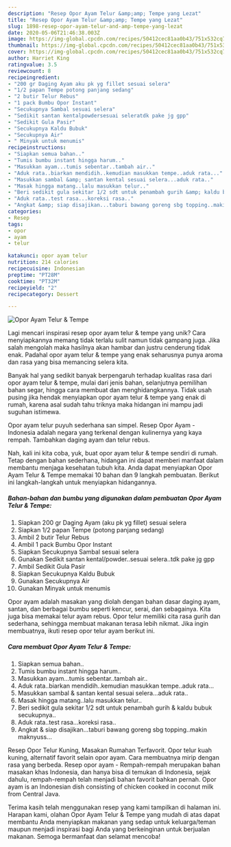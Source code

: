 ```yaml
---
description: "Resep Opor Ayam Telur &amp;amp; Tempe yang Lezat"
title: "Resep Opor Ayam Telur &amp;amp; Tempe yang Lezat"
slug: 1898-resep-opor-ayam-telur-and-amp-tempe-yang-lezat
date: 2020-05-06T21:46:38.003Z
image: https://img-global.cpcdn.com/recipes/50412cec81aa0b43/751x532cq70/opor-ayam-telur-tempe-foto-resep-utama.jpg
thumbnail: https://img-global.cpcdn.com/recipes/50412cec81aa0b43/751x532cq70/opor-ayam-telur-tempe-foto-resep-utama.jpg
cover: https://img-global.cpcdn.com/recipes/50412cec81aa0b43/751x532cq70/opor-ayam-telur-tempe-foto-resep-utama.jpg
author: Harriet King
ratingvalue: 3.5
reviewcount: 8
recipeingredient:
- "200 gr Daging Ayam aku pk yg fillet sesuai selera"
- "1/2 papan Tempe potong panjang sedang"
- "2 butir Telur Rebus"
- "1 pack Bumbu Opor Instant"
- "Secukupnya Sambal sesuai selera"
- "Sedikit santan kentalpowdersesuai seleratdk pake jg gpp"
- "Sedikit Gula Pasir"
- "Secukupnya Kaldu Bubuk"
- "Secukupnya Air"
- " Minyak untuk menumis"
recipeinstructions:
- "Siapkan semua bahan.."
- "Tumis bumbu instant hingga harum.."
- "Masukkan ayam...tumis sebentar..tambah air.."
- "Aduk rata..biarkan mendidih..kemudian masukkan tempe..aduk rata..."
- "Masukkan sambal &amp; santan kental sesuai selera...aduk rata.."
- "Masak hingga matang..lalu masukkan telur.."
- "Beri sedikit gula sekitar 1/2 sdt untuk penambah gurih &amp; kaldu bubuk secukupnya.."
- "Aduk rata..test rasa...koreksi rasa.."
- "Angkat &amp; siap disajikan...taburi bawang goreng sbg topping..makin maknyuss..."
categories:
- Resep
tags:
- opor
- ayam
- telur

katakunci: opor ayam telur 
nutrition: 214 calories
recipecuisine: Indonesian
preptime: "PT28M"
cooktime: "PT32M"
recipeyield: "2"
recipecategory: Dessert

---
```



![Opor Ayam Telur &amp; Tempe](https://img-global.cpcdn.com/recipes/50412cec81aa0b43/751x532cq70/opor-ayam-telur-tempe-foto-resep-utama.jpg)

Lagi mencari inspirasi resep opor ayam telur &amp; tempe yang unik? Cara menyiapkannya memang tidak terlalu sulit namun tidak gampang juga. Jika salah mengolah maka hasilnya akan hambar dan justru cenderung tidak enak. Padahal opor ayam telur &amp; tempe yang enak seharusnya punya aroma dan rasa yang bisa memancing selera kita.

Banyak hal yang sedikit banyak berpengaruh terhadap kualitas rasa dari opor ayam telur &amp; tempe, mulai dari jenis bahan, selanjutnya pemilihan bahan segar, hingga cara membuat dan menghidangkannya. Tidak usah pusing jika hendak menyiapkan opor ayam telur &amp; tempe yang enak di rumah, karena asal sudah tahu triknya maka hidangan ini mampu jadi suguhan istimewa.

Opor ayam telur puyuh sederhana san simpel. Resep Opor Ayam - Indonesia adalah negara yang terkenal dengan kulinernya yang kaya rempah. Tambahkan daging ayam dan telur rebus.


Nah, kali ini kita coba, yuk, buat opor ayam telur &amp; tempe sendiri di rumah. Tetap dengan bahan sederhana, hidangan ini dapat memberi manfaat dalam membantu menjaga kesehatan tubuh kita. Anda dapat menyiapkan Opor Ayam Telur &amp; Tempe memakai 10 bahan dan 9 langkah pembuatan. Berikut ini langkah-langkah untuk menyiapkan hidangannya.

<!--inarticleads1-->

##### Bahan-bahan dan bumbu yang digunakan dalam pembuatan Opor Ayam Telur &amp; Tempe:

1. Siapkan 200 gr Daging Ayam (aku pk yg fillet) sesuai selera
1. Siapkan 1/2 papan Tempe (potong panjang sedang)
1. Ambil 2 butir Telur Rebus
1. Ambil 1 pack Bumbu Opor Instant
1. Siapkan Secukupnya Sambal sesuai selera
1. Gunakan Sedikit santan kental/powder..sesuai selera..tdk pake jg gpp
1. Ambil Sedikit Gula Pasir
1. Siapkan Secukupnya Kaldu Bubuk
1. Gunakan Secukupnya Air
1. Gunakan  Minyak untuk menumis


Opor ayam adalah masakan yang diolah dengan bahan dasar daging ayam, santan, dan berbagai bumbu seperti kencur, serai, dan sebagainya. Kita juga bisa memakai telur ayam rebus. Opor telur memiliki cita rasa gurih dan sederhana, sehingga membuat makanan terasa lebih nikmat. Jika ingin membuatnya, ikuti resep opor telur ayam berikut ini. 

<!--inarticleads2-->

##### Cara membuat Opor Ayam Telur &amp; Tempe:

1. Siapkan semua bahan..
1. Tumis bumbu instant hingga harum..
1. Masukkan ayam...tumis sebentar..tambah air..
1. Aduk rata..biarkan mendidih..kemudian masukkan tempe..aduk rata...
1. Masukkan sambal &amp; santan kental sesuai selera...aduk rata..
1. Masak hingga matang..lalu masukkan telur..
1. Beri sedikit gula sekitar 1/2 sdt untuk penambah gurih &amp; kaldu bubuk secukupnya..
1. Aduk rata..test rasa...koreksi rasa..
1. Angkat &amp; siap disajikan...taburi bawang goreng sbg topping..makin maknyuss...


Resep Opor Telur Kuning, Masakan Rumahan Terfavorit. Opor telur kuah kuning, alternatif favorit selain opor ayam. Cara membuatnya mirip dengan rasa yang berbeda. Resep opor ayam - Rempah-rempah merupakan bahan masakan khas Indonesia, dan hanya bisa di temukan di Indonesia, sejak dahulu, rempah-rempah telah menjadi bahan favorit bahkan pernah. Opor ayam is an Indonesian dish consisting of chicken cooked in coconut milk from Central Java. 

Terima kasih telah menggunakan resep yang kami tampilkan di halaman ini. Harapan kami, olahan Opor Ayam Telur &amp; Tempe yang mudah di atas dapat membantu Anda menyiapkan makanan yang sedap untuk keluarga/teman maupun menjadi inspirasi bagi Anda yang berkeinginan untuk berjualan makanan. Semoga bermanfaat dan selamat mencoba!
